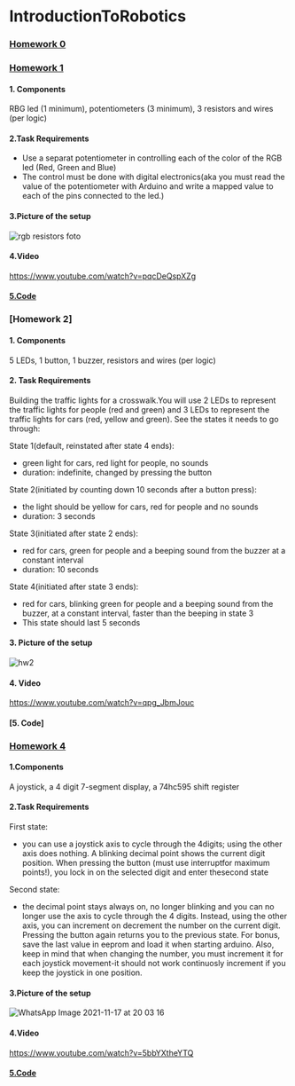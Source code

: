 # IntroductionToRobotics
### [Homework 0](https://github.com/marianeacsu/IntroductionToRobotics/tree/main/Lab1)
### [Homework 1](https://github.com/marianeacsu/IntroductionToRobotics/tree/main/hw2)

#### 1. Components

RBG led (1 minimum), potentiometers (3 minimum), 3 resistors and wires (per logic)

#### 2.Task Requirements

- Use a separat potentiometer in controlling each of the color of the RGB led (Red, Green and Blue)
- The control must be done with digital electronics(aka you must read the value of the potentiometer with Arduino
 and write a mapped value to each of the pins connected to the led.)

#### 3.Picture of the setup

![rgb resistors foto](https://user-images.githubusercontent.com/58784210/139128684-a29bb2c6-57e0-4284-a07e-b6df601194fd.jpeg)

#### 4.Video 

https://www.youtube.com/watch?v=pqcDeQspXZg


#### [5.Code](https://github.com/marianeacsu/IntroductionToRobotics/blob/main/hw2/try.ino)

### [Homework 2]

#### 1. Components

 5 LEDs, 1 button, 1 buzzer, resistors and wires (per logic)
 
#### 2. Task Requirements

Building the traffic lights for a crosswalk.You will use 2 LEDs to represent the traffic lights for people (red and green) and 3 LEDs to represent the traffic lights for cars (red, yellow and green). See the states it needs to go through: 

State 1(default, reinstated after state 4 ends): 
- green light for cars, red  light for people, no sounds   
- duration: indefinite, changed by pressing the button

State 2(initiated by counting down 10 seconds after a button press):
- the light should be yellow for cars, red for people and no sounds
- duration: 3 seconds

State 3(initiated after state 2 ends): 
- red for cars, green for people and a beeping sound from the buzzer at a constant interval  
- duration: 10 seconds

State 4(initiated after state 3 ends):
- red for cars, blinking green for people and a beeping sound from the buzzer, at a constant interval, faster than the beeping in state 3  
- This state should last 5 seconds

#### 3. Picture of the setup

![hw2](https://user-images.githubusercontent.com/58784210/143010832-551d45e0-bd72-42ae-9e66-19d622f3793a.jpeg)

#### 4. Video

https://www.youtube.com/watch?v=qpg_JbmJouc

#### [5. Code]


### [Homework 4](https://github.com/marianeacsu/IntroductionToRobotics/tree/main/hw4)

#### 1.Components

A joystick, a 4 digit 7-segment display, a 74hc595 shift register

#### 2.Task Requirements

First state:
- you can use a joystick axis to cycle through the 4digits; using the other axis does nothing. A blinking decimal point shows the current digit position. When pressing the button (must use interruptfor maximum points!), you lock in on the selected digit and enter thesecond state

Second state:
- the decimal point stays always on, no longer blinking and you can no longer use the axis to cycle through the 4 digits. Instead, using the other axis, you can increment on decrement the number on the current digit. Pressing the button again returns you to the previous state. For bonus, save the last value in eeprom and load it when starting arduino. Also, keep in mind that when changing the number, you must increment it for each joystick movement-it should not work continuosly increment if you keep the joystick in one position.

#### 3.Picture of the setup

![WhatsApp Image 2021-11-17 at 20 03 16](https://user-images.githubusercontent.com/58784210/142263466-168764a2-6da4-4789-b06e-9eff903f62a7.jpeg)

#### 4.Video

https://www.youtube.com/watch?v=5bbYXtheYTQ

#### [5.Code](https://github.com/marianeacsu/IntroductionToRobotics/blob/main/hw4/hw4.ino)


